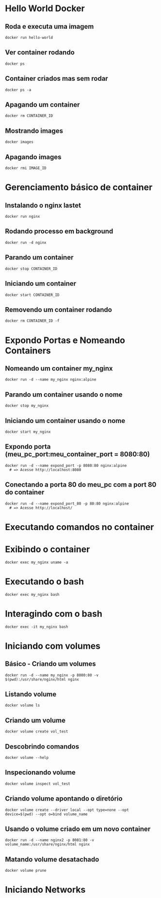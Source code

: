 # Hello World Docker
  ## Roda e executa uma imagem
    docker run hello-world
  ## Ver container rodando
    docker ps
  ## Container criados mas sem rodar
    docker ps -a
  ## Apagando um container
    docker rm CONTAINER_ID
  ## Mostrando images
    docker images
  ## Apagando images 
    docker rmi IMAGE_ID


# Gerenciamento básico de container
  ## Instalando o nginx lastet
    docker run nginx
  ## Rodando processo em background
    docker run -d nginx
  ## Parando um container
    docker stop CONTAINER_ID
  ## Iniciando um container
    docker start CONTAINER_ID
  ## Removendo um container rodando 
    docker rm CONTAINER_ID -f

# Expondo Portas e Nomeando Containers
  ## Nomeando um container my_nginx
    docker run -d --name my_nginx nginx:alpine
  ## Parando um container usando o nome
    docker stop my_nginx
  ## Iniciando um container usando o nome 
    docker start my_nginx
  ## Expondo porta (meu_pc_port:meu_container_port = 8080:80)
    docker run -d --name expond_port -p 8080:80 nginx:alpine
      # => Acesse http://localhost:8080
  ## Conectando a porta 80 do meu_pc com a port 80 do container
    docker run -d --name expond_port_80 -p 80:80 nginx:alpine
      # => Acesse http://localhost/


# Executando comandos no container
  # Exibindo o container
    docker exec my_nginx uname -a
  # Executando o bash
    docker exec my_nginx bash
  # Interagindo com o bash
    docker exec -it my_nginx bash

# Iniciando com volumes
  ## Básico - Criando um volumes
    docker run -d --name my_nginx -p 8080:80 -v $(pwd):/usr/share/nginx/html nginx
  ## Listando volume
    docker volume ls
  ## Criando um volume
    docker volume create vol_test
  ## Descobrindo comandos
    docker volume --help
  ## Inspecionando volume
    docker volume inspect vol_test
  ## Criando volume apontando o diretório
    docker volume create --driver local --opt type=none --opt device=$(pwd) --opt o=bind volume_name
  ## Usando o volume criado em um novo container
    docker run -d --name nginx2 -p 8081:80 -v volume_name:/usr/share/nginx/html nginx
  ## Matando volume desatachado
    docker volume prune

# Iniciando Networks

